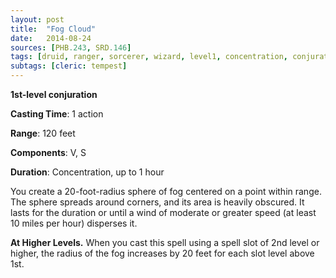 ```yaml
---
layout: post
title:  "Fog Cloud"
date:   2014-08-24
sources: [PHB.243, SRD.146]
tags: [druid, ranger, sorcerer, wizard, level1, concentration, conjuration]
subtags: [cleric: tempest]
---
```


**1st-level conjuration**

**Casting Time**: 1 action

**Range**: 120 feet

**Components**: V, S

**Duration**: Concentration, up to 1 hour

You create a 20-foot-radius sphere of fog centered on a point within range. The sphere spreads around corners, and its area is heavily obscured. It lasts for the duration or until a wind of moderate or greater speed (at least 10 miles per hour) disperses it.

**At Higher Levels.** When you cast this spell using a spell slot of 2nd level or higher, the radius of the fog increases by 20 feet for each slot level above 1st.
